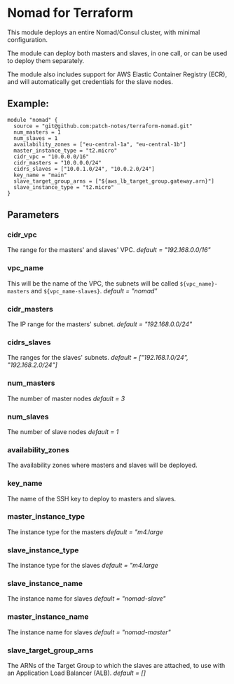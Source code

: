 # Nomad for Terraform

This module deploys an entire Nomad/Consul cluster, with minimal configuration.

The module can deploy both masters and slaves, in one call, or can be used to deploy them separately.

The module also includes support for AWS Elastic Container Registry (ECR), and will automatically get credentials for the slave nodes.

## Example:
```
module "nomad" {
  source = "git@github.com:patch-notes/terraform-nomad.git"
  num_masters = 1
  num_slaves = 1
  availability_zones = ["eu-central-1a", "eu-central-1b"]
  master_instance_type = "t2.micro"
  cidr_vpc = "10.0.0.0/16"
  cidr_masters = "10.0.0.0/24"
  cidrs_slaves = ["10.0.1.0/24", "10.0.2.0/24"]
  key_name = "main"
  slave_target_group_arns = ["${aws_lb_target_group.gateway.arn}"]
  slave_instance_type = "t2.micro"
}
```

## Parameters
### cidr_vpc
The range for the masters' and slaves' VPC.
_default = "192.168.0.0/16"_

### vpc_name
This will be the name of the VPC, the subnets will be called `${vpc_name}-masters` and `${vpc_name-slaves}`.
_default = "nomad"_

### cidr_masters
The IP range for the masters' subnet.
_default = "192.168.0.0/24"_

### cidrs_slaves
The ranges for the slaves' subnets.
_default = ["192.168.1.0/24", "192.168.2.0/24"]_

### num_masters
The number of master nodes
_default = 3_

### num_slaves
The number of slave nodes
_default = 1_

### availability_zones
The availability zones where masters and slaves will be deployed.

### key_name
The name of the SSH key to deploy to masters and slaves.

### master_instance_type
The instance type for the masters
_default = "m4.large_

### slave_instance_type
The instance type for the slaves
_default = "m4.large_

### slave_instance_name
The instance name for slaves
_default = "nomad-slave"_

### master_instance_name
The instance name for slaves
_default = "nomad-master"_

### slave_target_group_arns
The ARNs of the Target Group to which the slaves are attached, to use with an Application Load Balancer (ALB).
_default = []_
